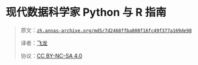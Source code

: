 # 现代数据科学家 Python 与 R 指南

> 原文：[`zh.annas-archive.org/md5/7d2468ffba808f16fc49f377a169de98`](https://zh.annas-archive.org/md5/7d2468ffba808f16fc49f377a169de98)
> 
> 译者：[飞龙](https://github.com/wizardforcel)
> 
> 协议：[CC BY-NC-SA 4.0](http://creativecommons.org/licenses/by-nc-sa/4.0/)